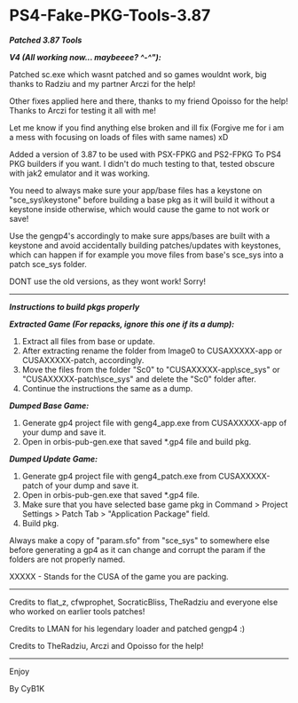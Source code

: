 # PS4-Fake-PKG-Tools-3.87

***Patched 3.87 Tools***


***__V4 (All working now... maybeeee? ^-^"):__***

Patched sc.exe which wasnt patched and so games wouldnt work, big thanks to Radziu and my partner Arczi for the help!

Other fixes applied here and there, thanks to my friend Opoisso for the help! Thanks to Arczi for testing it all with me!

Let me know if you find anything else broken and ill fix (Forgive me for i am a mess with focusing on loads of files with same names) xD

Added a version of 3.87 to be used with PSX-FPKG and PS2-FPKG To PS4 PKG builders if you want. I didn't do much testing to that, tested obscure with jak2 emulator and it was working.

You need to always make sure your app/base files has a keystone on "sce_sys\keystone" before building a base pkg as it will build it without a keystone inside otherwise, which would cause the game to not work or save!

Use the gengp4's accordingly to make sure apps/bases are built with a keystone and avoid accidentally building patches/updates with keystones, which can happen if for example you move files from base's sce_sys into a patch sce_sys folder.

DONT use the old versions, as they wont work! Sorry!

----------------------------------------------------------

***Instructions to build pkgs properly***

***Extracted Game (For repacks, ignore this one if its a dump):***
1. Extract all files from base or update.
2. After extracting rename the folder from Image0 to CUSAXXXXX-app or CUSAXXXXX-patch, accordingly.
3. Move the files from the folder "Sc0" to "CUSAXXXXX-app\sce_sys\" or "CUSAXXXXX-patch\sce_sys" and delete the "Sc0" folder after.
4. Continue the instructions the same as a dump.

***Dumped Base Game:***
1. Generate gp4 project file with geng4_app.exe from CUSAXXXXX-app of your dump and save it.
2. Open in orbis-pub-gen.exe that saved *.gp4 file and build pkg.

***Dumped Update Game:***
1. Generate gp4 project file with geng4_patch.exe from CUSAXXXXX-patch of your dump and save it.
2. Open in orbis-pub-gen.exe that saved *.gp4 file.
3. Make sure that you have selected base game pkg in Command > Project Settings > Patch Tab > "Application Package" field.
4. Build pkg.

Always make a copy of "param.sfo" from "sce_sys\" to somewhere else before generating a gp4 as it can change and corrupt the param if the folders are not properly named.

XXXXX - Stands for the CUSA of the game you are packing.

----------------------------------------------------------

Credits to flat_z, cfwprophet, SocraticBliss, TheRadziu and everyone else who worked on earlier tools patches! 

Credits to LMAN for his legendary loader and patched gengp4 :)

Credits to TheRadziu, Arczi and Opoisso for the help!

----------------------------------------------------------

Enjoy

By CyB1K
